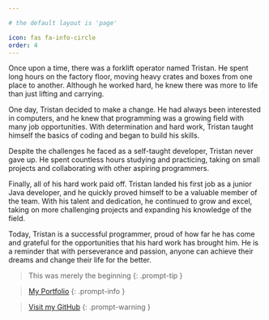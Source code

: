 ```yaml
---

# the default layout is 'page'

icon: fas fa-info-circle
order: 4
---
```

Once upon a time, there was a forklift operator named Tristan. He spent long hours on the factory floor, moving heavy
crates and boxes from one place to another. Although he worked hard, he knew there was more to life than just lifting
and carrying.

One day, Tristan decided to make a change. He had always been interested in computers, and he knew that programming was
a growing field with many job opportunities. With determination and hard work, Tristan taught himself the basics of
coding and began to build his skills.

Despite the challenges he faced as a self-taught developer, Tristan never gave up. He spent countless hours studying and
practicing, taking on small projects and collaborating with other aspiring programmers.

Finally, all of his hard work paid off. Tristan landed his first job as a junior Java developer, and he quickly proved
himself to be a valuable member of the team. With his talent and dedication, he continued to grow and excel, taking on
more challenging projects and expanding his knowledge of the field.

Today, Tristan is a successful programmer, proud of how far he has come and grateful for the opportunities that his hard
work has brought him. He is a reminder that with perseverance and passion, anyone can achieve their dreams and change
their life for the better.
> This was merely the beginning
{: .prompt-tip }

> [My Portfolio](https://drystan-furor.github.io/Portfolio/)
{: .prompt-info }

> [Visit my GitHub](https://github.com/Drystan-Furor)
{: .prompt-warning }
